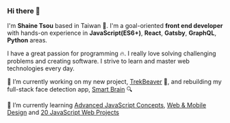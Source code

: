 ### Hi there 👋

I'm __Shaine Tsou__ based in Taiwan 🚀.
I'm a goal-oriented __front end developer__ with hands-on experience in __JavaScript(ES6+)__, __React__, __Gatsby__, __GraphQL__, __Python__ areas.

I have a great passion for programming 🔥. I really love solving challenging problems and creating software. I strive to learn and master web technologies every day.


🔭 I’m currently working on my new project, [TrekBeaver](https://github.com/ShaineTsou/trek-beaver) 🦫, and rebuilding my full-stack face detection app, [Smart Brain](https://github.com/ShaineTsou/smart-brain) 🔍


🌱 I’m currently learning [Advanced JavaScript Concepts](https://www.udemy.com/course/advanced-javascript-concepts/), [Web & Mobile Design](https://www.udemy.com/course/complete-web-designer-mobile-designer-zero-to-mastery/) and [20 JavaScript Web Projects](https://www.udemy.com/course/javascript-web-projects-to-build-your-portfolio-resume/)

<!--
**ShaineTsou/ShaineTsou** is a ✨ _special_ ✨ repository because its `README.md` (this file) appears on your GitHub profile.

Here are some ideas to get you started:

- 🔭 I’m currently working on ...
- 🌱 I’m currently learning ...
- 👯 I’m looking to collaborate on ...
- 🤔 I’m looking for help with ...
- 💬 Ask me about ...
- 📫 How to reach me: ...
- 😄 Pronouns: ...
- ⚡ Fun fact: ...
-->
